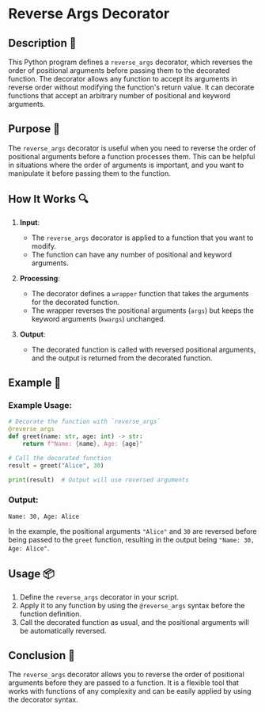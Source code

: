 # Reverse Args Decorator

## Description 📝

This Python program defines a `reverse_args` decorator, which reverses the order of positional arguments before passing them to the decorated function.
The decorator allows any function to accept its arguments in reverse order without modifying the function's return value.
It can decorate functions that accept an arbitrary number of positional and keyword arguments.

## Purpose 🎯

The `reverse_args` decorator is useful when you need to reverse the order of positional arguments before a function processes them.
This can be helpful in situations where the order of arguments is important, and you want to manipulate it before passing them to the function.

## How It Works 🔍

1. **Input**:

    - The `reverse_args` decorator is applied to a function that you want to modify.
    - The function can have any number of positional and keyword arguments.

2. **Processing**:

    - The decorator defines a `wrapper` function that takes the arguments for the decorated function.
    - The wrapper reverses the positional arguments (`args`) but keeps the keyword arguments (`kwargs`) unchanged.

3. **Output**:
    - The decorated function is called with reversed positional arguments, and the output is returned from the decorated function.

## Example 📜

### Example Usage:

```python
# Decorate the function with `reverse_args`
@reverse_args
def greet(name: str, age: int) -> str:
    return f"Name: {name}, Age: {age}"

# Call the decorated function
result = greet("Alice", 30)

print(result)  # Output will use reversed arguments
```

### Output:

```
Name: 30, Age: Alice
```

In the example, the positional arguments `"Alice"` and `30` are reversed before being passed to the `greet` function, resulting in the output being `"Name: 30, Age: Alice"`.

## Usage 📦

1. Define the `reverse_args` decorator in your script.
2. Apply it to any function by using the `@reverse_args` syntax before the function definition.
3. Call the decorated function as usual, and the positional arguments will be automatically reversed.

## Conclusion 🚀

The `reverse_args` decorator allows you to reverse the order of positional arguments before they are passed to a function.
It is a flexible tool that works with functions of any complexity and can be easily applied by using the decorator syntax.
